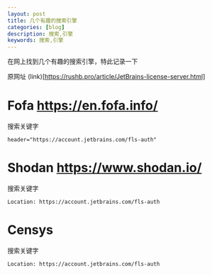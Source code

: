 ```yaml
---
layout: post
title: 几个有趣的搜索引擎
categories: [blog]
description: 搜索,引擎
keywords: 搜索,引擎
---
```


在网上找到几个有趣的搜索引擎，特此记录一下

原网址 (link)[https://rushb.pro/article/JetBrains-license-server.html]

<!--more-->


# Fofa https://en.fofa.info/

搜索关键字

    header="https://account.jetbrains.com/fls-auth"

# Shodan https://www.shodan.io/

搜索关键字

    Location: https://account.jetbrains.com/fls-auth

# Censys

搜索关键字

    Location: https://account.jetbrains.com/fls-auth